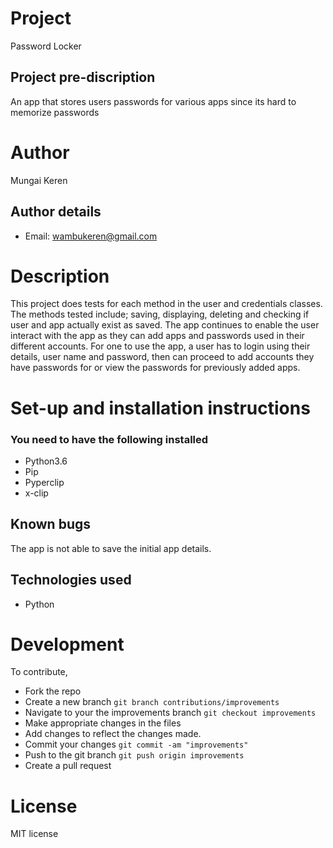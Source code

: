 # Project
Password Locker

## Project pre-discription
An app that stores users passwords for various apps since its hard to memorize passwords

# Author
Mungai Keren

## Author details
* Email: wambukeren@gmail.com

# Description 
This project does tests for each method in the user and credentials classes. The methods tested include; saving, displaying, deleting and checking if user and app actually exist as saved.
The app continues to enable the user interact with the app as they can add apps and passwords used in their different accounts.
For one to use the app, a user has to login using their details, user name and password, then can proceed to add accounts they have passwords for or view the passwords for previously added apps.

# Set-up and installation instructions
### You need to have the following installed
* Python3.6
* Pip
* Pyperclip
* x-clip
## Known bugs
The app is not able to save the initial app details.


## Technologies used
* Python

# Development
To contribute,
* Fork the repo
* Create a new branch ```git branch contributions/improvements```
* Navigate to your the improvements branch ```git checkout improvements```
* Make appropriate changes in the files
* Add changes to reflect the changes made.
* Commit your changes ```git commit -am "improvements"```
* Push to the git branch ```git push origin improvements```
* Create a pull request

# License
MIT license
